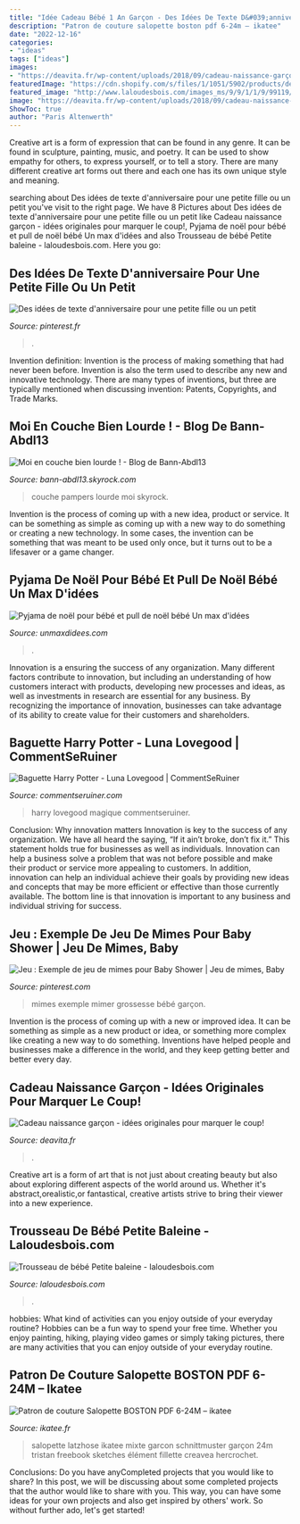 ```yaml
---
title: "Idée Cadeau Bébé 1 An Garçon - Des Idées De Texte D&#039;anniversaire Pour Une Petite Fille Ou Un Petit"
description: "Patron de couture salopette boston pdf 6-24m – ikatee"
date: "2022-12-16"
categories:
- "ideas"
tags: ["ideas"]
images:
- "https://deavita.fr/wp-content/uploads/2018/09/cadeau-naissance-garçon-original-panier-rempli-accessoires-bébé-couches-jouets-doudou.jpg"
featuredImage: "https://cdn.shopify.com/s/files/1/1051/5902/products/dessin-salopette_BOSTON_grande.jpg?v=1477291576"
featured_image: "http://www.laloudesbois.com/images_ms/9/9/1/1/9/99119/boutique/trousseau_bebe_baleine_-1-.jpg"
image: "https://deavita.fr/wp-content/uploads/2018/09/cadeau-naissance-garçon-original-panier-rempli-accessoires-bébé-couches-jouets-doudou.jpg"
ShowToc: true
author: "Paris Altenwerth"
---
```



Creative art is a form of expression that can be found in any genre. It can be found in sculpture, painting, music, and poetry. It can be used to show empathy for others, to express yourself, or to tell a story. There are many different creative art forms out there and each one has its own unique style and meaning.

	

		
searching about Des idées de texte d&#039;anniversaire pour une petite fille ou un petit you've visit to the right page. We have 8 Pictures about Des idées de texte d&#039;anniversaire pour une petite fille ou un petit like Cadeau naissance garçon - idées originales pour marquer le coup!, Pyjama de noël pour bébé et pull de noël bébé Un max d&#039;idées and also Trousseau de bébé Petite baleine - laloudesbois.com. Here you go:
		
    
## Des Idées De Texte D&#039;anniversaire Pour Une Petite Fille Ou Un Petit

<img loading=lazy src="https://i.pinimg.com/736x/bb/9a/a6/bb9aa64e27c2f71ba22b45ae5255f07d.jpg" onerror="this.onerror=null;this.src='https://tse4.mm.bing.net/th?id=OIP.cEqJCr-fjxUVn4Jt46LTWQHaHa&amp;pid=15.1';" alt="Des idées de texte d&#039;anniversaire pour une petite fille ou un petit">

_Source: pinterest.fr_

>. 

	

Invention definition:
Invention is the process of making something that had never been before. Invention is also the term used to describe any new and innovative technology. There are many types of inventions, but three are typically mentioned when discussing invention: Patents, Copyrights, and Trade Marks.

    
## Moi En Couche Bien Lourde ! - Blog De Bann-Abdl13

<img loading=lazy src="https://i.skyrock.net/2109/91302109/pics/3264762812_1_7_w29U13NN.jpg" onerror="this.onerror=null;this.src='https://tse1.mm.bing.net/th?id=OIP.2OwK4MEU9Alb2zRTtQPuAAHaJ4&amp;pid=15.1';" alt="Moi en couche bien lourde ! - Blog de Bann-Abdl13">

_Source: bann-abdl13.skyrock.com_

>couche pampers lourde moi skyrock. 

	

Invention is the process of coming up with a new idea, product or service. It can be something as simple as coming up with a new way to do something or creating a new technology. In some cases, the invention can be something that was meant to be used only once, but it turns out to be a lifesaver or a game changer.

    
## Pyjama De Noël Pour Bébé Et Pull De Noël Bébé Un Max D&#039;idées

<img loading=lazy src="https://www.unmaxdidees.com/wp-content/uploads/2009/11/pyjama-noel-pour-bébé-naissance-3-mois-6-mois-9-mois-1-an-18-mois-2-ans-et-3-ans-768x1024.jpg" onerror="this.onerror=null;this.src='https://tse3.mm.bing.net/th?id=OIP.InaOqJqLpuMzPvofQjtW6gHaJ4&amp;pid=15.1';" alt="Pyjama de noël pour bébé et pull de noël bébé Un max d&#039;idées">

_Source: unmaxdidees.com_

>. 

	

Innovation is a ensuring the success of any organization. Many different factors contribute to innovation, but including an understanding of how customers interact with products, developing new processes and ideas, as well as investments in research are essential for any business. By recognizing the importance of innovation, businesses can take advantage of its ability to create value for their customers and shareholders.

    
## Baguette Harry Potter - Luna Lovegood | CommentSeRuiner

<img loading=lazy src="http://cdn1.commentseruiner.net/28081-large_default/baguette-magique-harry-potter-luna-lovegood-.jpg" onerror="this.onerror=null;this.src='https://tse3.mm.bing.net/th?id=OIP.-ydcfHh_jP05R-Q8rUPcNwHaHa&amp;pid=15.1';" alt="Baguette Harry Potter - Luna Lovegood | CommentSeRuiner">

_Source: commentseruiner.com_

>harry lovegood magique commentseruiner. 

	

Conclusion: Why innovation matters
Innovation is key to the success of any organization. We have all heard the saying, “If it ain’t broke, don’t fix it.” This statement holds true for businesses as well as individuals. Innovation can help a business solve a problem that was not before possible and make their product or service more appealing to customers. In addition, innovation can help an individual achieve their goals by providing new ideas and concepts that may be more efficient or effective than those currently available. The bottom line is that innovation is important to any business and individual striving for success.

    
## Jeu : Exemple De Jeu De Mimes Pour Baby Shower | Jeu De Mimes, Baby

<img loading=lazy src="https://i.pinimg.com/736x/24/15/07/24150708ac92debabcd43764cde300a9.jpg" onerror="this.onerror=null;this.src='https://tse2.mm.bing.net/th?id=OIP.gcdU7XXwBhy_vCeQEvICPQHaFj&amp;pid=15.1';" alt="Jeu : Exemple de jeu de mimes pour Baby Shower | Jeu de mimes, Baby">

_Source: pinterest.com_

>mimes exemple mimer grossesse bébé garçon. 

	

Invention is the process of coming up with a new or improved idea. It can be something as simple as a new product or idea, or something more complex like creating a new way to do something. Inventions have helped people and businesses make a difference in the world, and they keep getting better and better every day.

    
## Cadeau Naissance Garçon - Idées Originales Pour Marquer Le Coup!

<img loading=lazy src="https://deavita.fr/wp-content/uploads/2018/09/cadeau-naissance-garçon-original-panier-rempli-accessoires-bébé-couches-jouets-doudou.jpg" onerror="this.onerror=null;this.src='https://tse3.mm.bing.net/th?id=OIP.NPx13NUstQ4L5B5bx2dgggHaHZ&amp;pid=15.1';" alt="Cadeau naissance garçon - idées originales pour marquer le coup!">

_Source: deavita.fr_

>. 

	

Creative art is a form of art that is not just about creating beauty but also about exploring different aspects of the world around us. Whether it's abstract,orealistic,or fantastical, creative artists strive to bring their viewer into a new experience.

    
## Trousseau De Bébé Petite Baleine - Laloudesbois.com

<img loading=lazy src="http://www.laloudesbois.com/images_ms/9/9/1/1/9/99119/boutique/trousseau_bebe_baleine_-1-.jpg" onerror="this.onerror=null;this.src='https://tse2.mm.bing.net/th?id=OIP.MmzkrVwWq7_b5EeDDj74ZwHaO0&amp;pid=15.1';" alt="Trousseau de bébé Petite baleine - laloudesbois.com">

_Source: laloudesbois.com_

>. 

	

hobbies: What kind of activities can you enjoy outside of your everyday routine?
Hobbies can be a fun way to spend your free time. Whether you enjoy painting, hiking, playing video games or simply taking pictures, there are many activities that you can enjoy outside of your everyday routine.

    
## Patron De Couture Salopette BOSTON PDF 6-24M – Ikatee

<img loading=lazy src="https://cdn.shopify.com/s/files/1/1051/5902/products/dessin-salopette_BOSTON_grande.jpg?v=1477291576" onerror="this.onerror=null;this.src='https://tse1.mm.bing.net/th?id=OIP.F4TutCWGFgbs_BLjs1THuwHaHd&amp;pid=15.1';" alt="Patron de couture Salopette BOSTON PDF 6-24M – ikatee">

_Source: ikatee.fr_

>salopette latzhose ikatee mixte garcon schnittmuster garçon 24m tristan freebook sketches élément fillette creavea hercrochet. 

	

Conclusions: Do you have anyCompleted projects that you would like to share?
In this post, we will be discussing about some completed projects that the author would like to share with you. This way, you can have some ideas for your own projects and also get inspired by others' work. So without further ado, let's get started!

